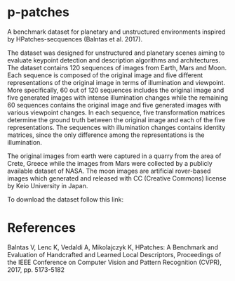 # p-patches
A benchmark dataset for planetary and unstructured environments inspired by HPatches-secquences (Balntas et al. 2017).

The dataset was designed for unstructured and planetary scenes aiming to evaluate keypoint detection and description algorithms and architectures. The dataset contains 120 sequences of images from Earth, Mars and Moon. Each sequence is composed of the original image and five different representations of the original image in terms of illumination and viewpoint. More specifically, 60 out of 120 sequences includes the original image and five generated images with intense illumination changes while the remaining 60 sequences contains the original image and five generated images with various viewpoint changes. In each sequence, five transformation matrices determine the ground truth between the original image and each of the five representations. The sequences with illumination changes contains identity matrices, since the only difference among the representations is the illumination.

The original images from earth were captured in a quarry from the area of Crete, Greece  while the images from Mars were collected by a publicly available dataset of NASA. The moon images are artificial rover-based images which generated and released with CC (Creative Commons) license by Keio University in Japan.

To download the dataset follow this link: 

# References
Balntas V, Lenc K, Vedaldi A, Mikolajczyk K, HPatches: A Benchmark and Evaluation of Handcrafted and Learned Local Descriptors, Proceedings of the IEEE Conference on Computer Vision and Pattern Recognition (CVPR), 2017, pp. 5173-5182
